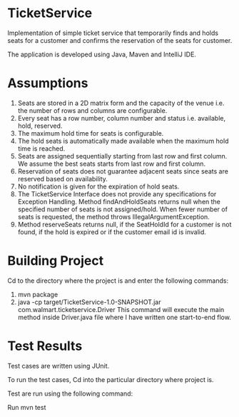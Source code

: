 # TicketService

Implementation of simple ticket service that temporarily finds and holds seats for a customer and confirms the reservation of the seats for customer.

The application is developed using Java, Maven and IntelliJ IDE.

# Assumptions
1. Seats are stored in a 2D matrix form and the capacity of the venue i.e. the number of rows and columns are configurable.
2. Every seat has a row number, column number and status i.e. available, hold, reserved.
3. The maximum hold time for seats is configurable.
4. The hold seats is automatically made available when the maximum hold time is reached.
5. Seats are assigned sequentially starting from last row and first column. We assume the best seats starts from last row and      first column. 
6. Reservation of seats does not guarantee adjacent seats since seats are reserved based on availability.
7. No notification is given for the expiration of hold seats.
8. The TicketService Interface does not provide any specifications for Exception Handling. Method findAndHoldSeats returns null    when the specified number of seats is not assigned/hold. When fewer number of seats is requested, the method throws            IllegalArgumentException. 
9. Method reserveSeats returns null, if the SeatHoldId for a customer is not found, if the hold is expired or if the customer      email id is invalid.


# Building Project
Cd to the directory where the project is and enter the following commands:
1. mvn package
2. java -cp target/TicketService-1.0-SNAPSHOT.jar com.walmart.ticketservice.Driver 
   This command will execute the main method inside Driver.java file where I have written one start-to-end flow.



# Test Results
Test cases are written using JUnit.

To run the test cases, Cd into the particular directory where project is.

Test are run using the following command:

Run mvn test


